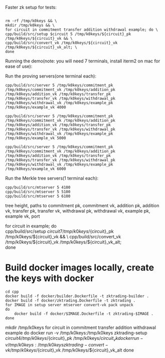 Faster zk setup for tests:

```

rm -rf /tmp/k0keys && \
mkdir /tmp/k0keys && \
for circuit in commitment transfer addition withdrawal example; do \
cpp/build/src/setup $circuit 5 /tmp/k0keys/${circuit}_pk /tmp/k0keys/${circuit}_vk && \
cpp/build/src/convert_vk /tmp/k0keys/${circuit}_vk /tmp/k0keys/${circuit}_vk_alt; \
done
```

Running the demo(note: you will need 7 terminals, install iterm2 on mac for ease of use):

Run the proving servers(one terminal each):

```
cpp/build/src/server 5 /tmp/k0keys/commitment_pk /tmp/k0keys/commitment_vk /tmp/k0keys/addition_pk /tmp/k0keys/addition_vk /tmp/k0keys/transfer_pk /tmp/k0keys/transfer_vk /tmp/k0keys/withdrawal_pk /tmp/k0keys/withdrawal_vk /tmp/k0keys/example_pk /tmp/k0keys/example_vk 4000

cpp/build/src/server 5 /tmp/k0keys/commitment_pk /tmp/k0keys/commitment_vk /tmp/k0keys/addition_pk /tmp/k0keys/addition_vk /tmp/k0keys/transfer_pk /tmp/k0keys/transfer_vk /tmp/k0keys/withdrawal_pk /tmp/k0keys/withdrawal_vk /tmp/k0keys/example_pk /tmp/k0keys/example_vk 5000

cpp/build/src/server 5 /tmp/k0keys/commitment_pk /tmp/k0keys/commitment_vk /tmp/k0keys/addition_pk /tmp/k0keys/addition_vk /tmp/k0keys/transfer_pk /tmp/k0keys/transfer_vk /tmp/k0keys/withdrawal_pk /tmp/k0keys/withdrawal_vk /tmp/k0keys/example_pk /tmp/k0keys/example_vk 6000
```

Run the Merkle tree servers(1 terminal each):

```
cpp/build/src/mtserver 5 4100
cpp/build/src/mtserver 5 5100
cpp/build/src/mtserver 5 6100
```

tree height, paths to commitment pk, commitment vk, addition pk, addition vk, transfer pk, transfer vk, withdrawal pk, withdrawal vk, example pk, example vk, port

for circuit in example; do \
cpp/build/src/setup $circuit 7 /tmp/k0keys/${circuit}\_pk /tmp/k0keys/${circuit}_vk && \
cpp/build/src/convert_vk /tmp/k0keys/${circuit}\_vk /tmp/k0keys/\${circuit}\_vk_alt; \
done

# Build docker images locally, create the keys with docker

```
cd cpp
docker build -f docker/builder.Dockerfile -t zktrading-builder .
docker build -f docker/zktrading.Dockerfile -t zktrading .
for IMAGE in setup server mtserver convert-vk pack unpack
do
    docker build -f docker/$IMAGE.Dockerfile -t zktrading-$IMAGE .
done
```

mkdir /tmp/k0keys
for circuit in commitment transfer addition withdrawal example
do
docker run -v /tmp/k0keys:/tmp/k0keys zktrading-setup $circuit 4 /tmp/k0keys/${circuit}\_pk /tmp/k0keys/${circuit}_vk
    docker run -v /tmp/k0keys:/tmp/k0keys zktrading-convert-vk /tmp/k0keys/${circuit}\_vk /tmp/k0keys/\${circuit}\_vk_alt
done

